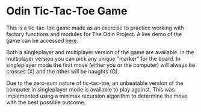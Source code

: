 # Odin Tic-Tac-Toe Game

This is a tic-tac-toe game made as an exercise to practice working with factory functions and modules for The Odin Project. A live demo of the game can be accessed [here](https://kevinwchen.github.io/odin-tic-tac-toe/public).

Both a singleplayer and multiplayer version of the game are available. In the multiplayer version you can pick any unique "marker" for the board. In singleplayer mode the first move (either you or the computer) will always be crosses (X) and the other will be naughts (O).

Due to the zero-sum nature of tic-tac-toe, an unbeatable version of the computer in singleplayer mode is available to play against. This was implemented using a minimax recursion algorithm to determine the move with the best possible outcome.
